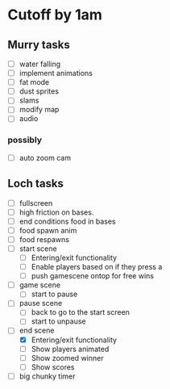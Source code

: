 

# Cutoff by 1am


## Murry tasks

- [ ] water falling
- [ ] implement animations
- [ ] fat mode
- [ ] dust sprites
- [ ] slams
- [ ] modify map
- [ ] audio

### possibly

- [ ] auto zoom cam

## Loch tasks

- [ ] fullscreen
- [ ] high friction on bases.
- [ ] end conditions food in bases
- [ ] food spawn anim
- [ ] food respawns
- [ ] start scene
  - [ ] Entering/exit functionality
  - [ ] Enable players based on if they press a
  - [ ] push gamescene ontop for free wins
- [ ] game scene
  - [ ] start to pause
- [ ] pause scene
  - [ ] back to go to the start screen
  - [ ] start to unpause
- [ ] end scene
  - [x] Entering/exit functionality
  - [ ] Show players animated
  - [ ] Show zoomed winner
  - [ ] Show scores
- [ ] big chunky timer
